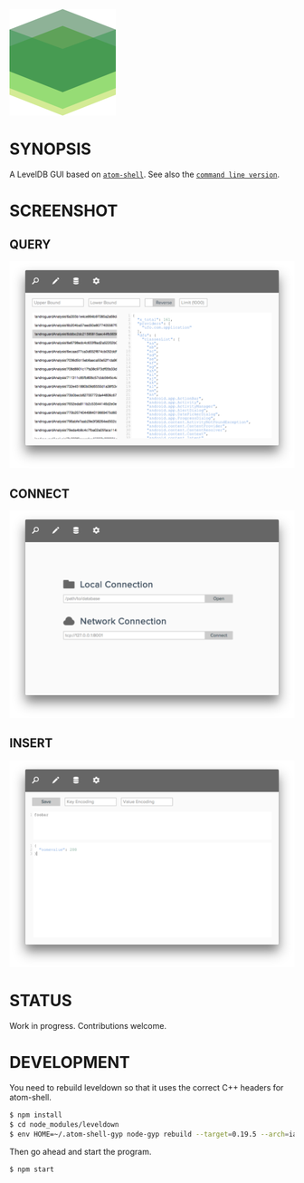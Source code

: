 ![img](/assets/img/leveldb.png)

# SYNOPSIS
A LevelDB GUI based on [`atom-shell`][1]. See also the [`command line version`][0].

# SCREENSHOT

## QUERY
![img](/docs/screenshot1.png)

## CONNECT
![img](/docs/screenshot2.png)

## INSERT
![img](/docs/screenshot3.png)

# STATUS
Work in progress. Contributions welcome.

# DEVELOPMENT
You need to rebuild leveldown so that it uses the correct C++ headers for atom-shell.

```bash
$ npm install
$ cd node_modules/leveldown
$ env HOME=~/.atom-shell-gyp node-gyp rebuild --target=0.19.5 --arch=ia64 --dist-url=https://gh-contractor-zcbenz.s3.amazonaws.com/atom-shell/dist
```

Then go ahead and start the program.
```bash
$ npm start
```

[0]:https://github.com/hij1nx/lev
[1]:https://github.com/atom/atom-shell

